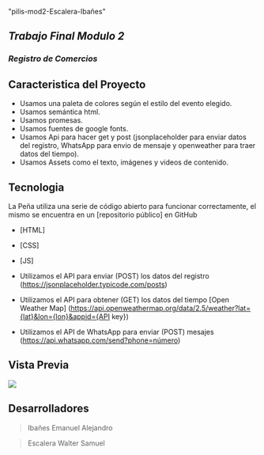"pilis-mod2-Escalera-Ibañes" 
## _Trabajo Final Modulo 2_

### *Registro de Comercios* 

## Caracteristica del Proyecto
- Usamos una paleta de colores según el estilo del evento elegido.
- Usamos semántica html.
- Usamos promesas.
- Usamos fuentes de google fonts.
- Usamos Api para hacer get y post (jsonplaceholder para enviar datos del registro, WhatsApp para envio de mensaje y openweather para traer datos del tiempo).
- Usamos Assets como el texto, imágenes y videos de contenido.

## Tecnologia
La Peña utiliza una serie de código abierto para funcionar correctamente, el mismo se encuentra en un [repositorio público] en GitHub

- [HTML] 
- [CSS] 
- [JS] 

- Utilizamos el API para enviar (POST) los datos del registro  (https://jsonplaceholder.typicode.com/posts)
- Utilizamos el API para obtener (GET) los datos del tiempo [Open Weather Map]  (https://api.openweathermap.org/data/2.5/weather?lat={lat}&lon={lon}&appid={API key})
- Utilizamos el API de WhatsApp para enviar (POST) mesajes (https://api.whatsapp.com/send?phone=número)
## Vista Previa

![](images/preview-tpf-mod2.gif)

## Desarrolladores

>Ibañes Emanuel Alejandro 

>Escalera Walter Samuel

